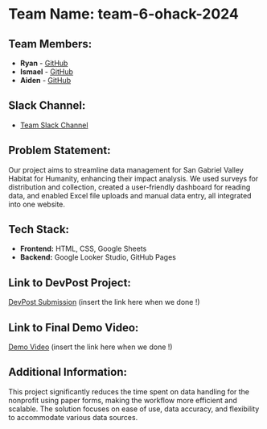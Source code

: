 # Team Name: team-6-ohack-2024

## Team Members:
- **Ryan** - [GitHub](https://github.com/squashyweeb)
- **Ismael** - [GitHub](https://github.com/the37signals1)
- **Aiden** - [GitHub](https://github.com/Ismael0810)

## Slack Channel:
- [Team Slack Channel](https://opportunity-hack.slack.com/app_redirect?channel=team-6-ohack-2024)

## Problem Statement:
Our project aims to streamline data management for San Gabriel Valley Habitat for Humanity, enhancing their impact analysis. We used surveys for distribution and collection, created a user-friendly dashboard for reading data, and enabled Excel file uploads and manual data entry, all integrated into one website.

## Tech Stack:
- **Frontend:** HTML, CSS, Google Sheets
- **Backend:** Google Looker Studio, GitHub Pages

## Link to DevPost Project:
[DevPost Submission](#) (insert the link here when we done !)

## Link to Final Demo Video:
[Demo Video](#) (insert the link here when we done !)

## Additional Information:
This project significantly reduces the time spent on data handling for the nonprofit using paper forms, making the workflow more efficient and scalable. The solution focuses on ease of use, data accuracy, and flexibility to accommodate various data sources.
